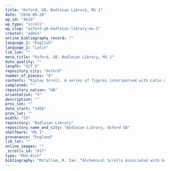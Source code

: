 ```yaml
---
title: "Oxford, GB, Bodleian Library, MS 1"
date: "2016-09-28"
wp_id: "4619"
wp_type: "scroll"
wp_slug: "oxford-gb-bodleian-library-ms-1"
creator: "admin"
online_bibliography_record: ""
language_1: "English"
language_2: "Latin"
lib_lon: ""
meta_title: "Oxford, GB, Bodleian Library, MS 1"
date_quality: ""
length: "527.5"
repository_city: "Oxford"
number_of_pieces: "9"
contents: "Ripley Scroll. A series of figures interspersed with Latin and English poetry. Multiple other images."
completed: ""
repository_nation: "GB"
orientation: "V"
description: ""
prov_lon: ""
date_start: "1450"
prov_lat: ""
width: "55"
repository: "Bodleian Library"
repository_name_and_city: "Bodleian Library, Oxford GB"
shelfmark: "MS 1"
provenance: "England"
lib_lat: ""
online_images: ""
_scrolls_id: "617"
type: "Med-Alch"
bibliography: "McCallum, R. Ian. “Alchemical Scrolls Associated with George Ripley.” In Mystical Metal of Gold, edited by Stanton J. Linden, 161–88. New York: AMS Press, 2007."
---
```



